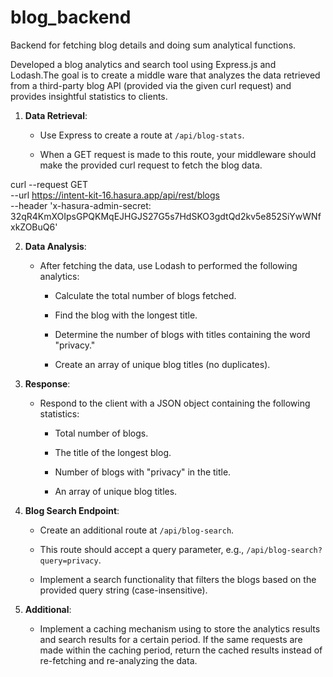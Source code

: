 # blog_backend
Backend for fetching blog details and doing sum analytical functions.

Developed a blog analytics and search tool using Express.js and Lodash.The goal is to create a middle ware that analyzes the data retrieved from a third-party blog API (provided via the given curl request) and provides insightful statistics to clients.
1. **Data Retrieval**:

   - Use Express to create a route at `/api/blog-stats`.

   - When a GET request is made to this route, your middleware should make the provided curl request to fetch the blog data.

curl --request GET \
  --url https://intent-kit-16.hasura.app/api/rest/blogs \
  --header 'x-hasura-admin-secret: 32qR4KmXOIpsGPQKMqEJHGJS27G5s7HdSKO3gdtQd2kv5e852SiYwWNfxkZOBuQ6'

2. **Data Analysis**:

   - After fetching the data, use Lodash to performed the following analytics:

     - Calculate the total number of blogs fetched.

     - Find the blog with the longest title.

     - Determine the number of blogs with titles containing the word "privacy."

     - Create an array of unique blog titles (no duplicates).

3. **Response**:

   - Respond to the client with a JSON object containing the following statistics:

     - Total number of blogs.

     - The title of the longest blog.

     - Number of blogs with "privacy" in the title.

     - An array of unique blog titles.

4. **Blog Search Endpoint**:

   - Create an additional route at `/api/blog-search`.

   - This route should accept a query parameter, e.g., `/api/blog-search?query=privacy`.

   - Implement a search functionality that filters the blogs based on the provided query string (case-insensitive).


6. **Additional**:

   - Implement a caching mechanism using  to store the analytics results and search results for a certain period. If the same requests are made within the caching period, return the cached results instead of re-fetching and re-analyzing the data.


